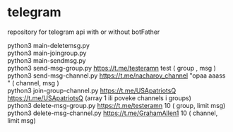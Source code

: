 # telegram

repository for telegram api with or without botFather

python3 main-deletemsg.py <br />
python3 main-joingroup.py <br />
python3 main-sendmsg.py <br />
python3 send-msg-group.py https://t.me/testeramn test ( group , msg ) <br />
python3 send-msg-channel.py https://t.me/nacharov_channel "opaa aaass " ( channel, msg )  <br />
python3 join-group-channel.py https://t.me/USApatriotsQ https://t.me/USApatriotsQ (array 1 ili poveke channels i groups) <br />
python3 delete-msg-group.py https://t.me/testeramn 10 ( group, limit msg) <br />
python3 delete-msg-channel.py https://t.me/GrahamAllen1 10 ( channel, limit msg) <br />
